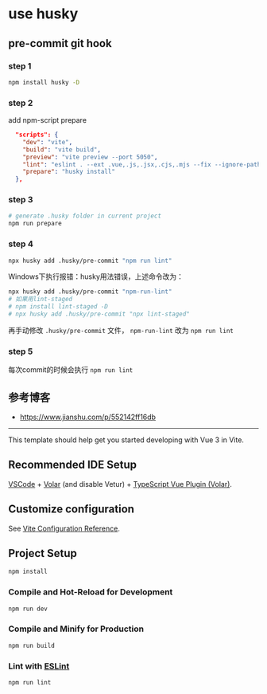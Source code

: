 # use husky

## pre-commit git hook

### step 1

```sh
npm install husky -D
```

### step 2

add npm-script prepare

```json
  "scripts": {
    "dev": "vite",
    "build": "vite build",
    "preview": "vite preview --port 5050",
    "lint": "eslint . --ext .vue,.js,.jsx,.cjs,.mjs --fix --ignore-path .gitignore",
    "prepare": "husky install"
  },
```

### step 3

```sh
# generate .husky folder in current project
npm run prepare
```

### step 4

```sh
npx husky add .husky/pre-commit "npm run lint"
```

Windows下执行报错：husky用法错误，上述命令改为：

```sh
npx husky add .husky/pre-commit "npm-run-lint"
# 如果用lint-staged
# npm install lint-staged -D
# npx husky add .husky/pre-commit "npx lint-staged"
```

再手动修改 `.husky/pre-commit` 文件， `npm-run-lint` 改为 `npm run lint`


### step 5

每次commit的时候会执行 `npm run lint`


## 参考博客

* https://www.jianshu.com/p/552142ff16db



---

This template should help get you started developing with Vue 3 in Vite.

## Recommended IDE Setup

[VSCode](https://code.visualstudio.com/) + [Volar](https://marketplace.visualstudio.com/items?itemName=johnsoncodehk.volar) (and disable Vetur) + [TypeScript Vue Plugin (Volar)](https://marketplace.visualstudio.com/items?itemName=johnsoncodehk.vscode-typescript-vue-plugin).

## Customize configuration

See [Vite Configuration Reference](https://vitejs.dev/config/).

## Project Setup

```sh
npm install
```

### Compile and Hot-Reload for Development

```sh
npm run dev
```

### Compile and Minify for Production

```sh
npm run build
```

### Lint with [ESLint](https://eslint.org/)

```sh
npm run lint
```
